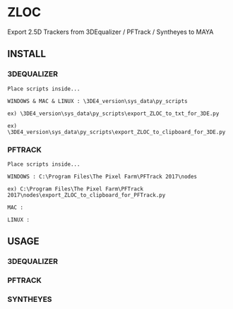 # ZLOC
Export 2.5D Trackers from 3DEqualizer / PFTrack / Syntheyes to MAYA

## INSTALL

### 3DEQUALIZER

```
Place scripts inside...

WINDOWS & MAC & LINUX : \3DE4_version\sys_data\py_scripts

ex) \3DE4_version\sys_data\py_scripts\export_ZLOC_to_txt_for_3DE.py

ex) \3DE4_version\sys_data\py_scripts\export_ZLOC_to_clipboard_for_3DE.py
```

### PFTRACK

```
Place scripts inside...

WINDOWS : C:\Program Files\The Pixel Farm\PFTrack 2017\nodes

ex) C:\Program Files\The Pixel Farm\PFTrack 2017\nodes\export_ZLOC_to_clipboard_for_PFTrack.py

MAC :

LINUX :
```

## USAGE

### 3DEQUALIZER

### PFTRACK

### SYNTHEYES
